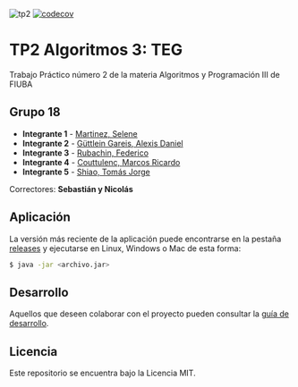 ![tp2](https://github.com/seblaz/algo3_tp2/actions/workflows/build.yml/badge.svg) [![codecov](https://codecov.io/gh/seblaz/algo3_tp2/branch/master/graph/badge.svg)](https://codecov.io/gh/seblaz/algo3_tp2)

# TP2 Algoritmos 3: TEG

Trabajo Práctico número 2 de la materia Algoritmos y Programación III de FIUBA

## Grupo 18

* **Integrante 1** - [Martinez, Selene](https://github.com/SeleneMartinez)
* **Integrante 2** - [Güttlein Gareis, Alexis Daniel](https://github.com/alexguttlein)
* **Integrante 3** - [Rubachin, Federico](https://github.com/federubachin)
* **Integrante 4** - [Couttulenc, Marcos Ricardo](https://github.com/MarcosCouttulenc)
* **Integrante 5** - [Shiao, Tomás Jorge](https://github.com/tomasshiao)


Correctores: **Sebastián y Nicolás**

## Aplicación

La versión más reciente de la aplicación puede encontrarse en la pestaña [releases](https://github.com/seblaz/algo3_tp2/releases/latest) y ejecutarse en Linux, Windows o Mac de esta forma:

```bash
$ java -jar <archivo.jar>
```

## Desarrollo

Aquellos que deseen colaborar con el proyecto pueden consultar la [guía de desarrollo](./docs/Desarrollo.md).

## Licencia

Este repositorio se encuentra bajo la Licencia MIT.


